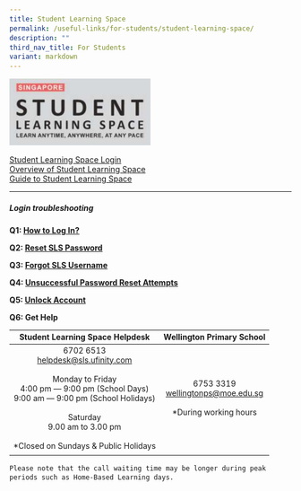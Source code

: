 ```yaml
---
title: Student Learning Space
permalink: /useful-links/for-students/student-learning-space/
description: ""
third_nav_title: For Students
variant: markdown
---
```

<img src="/images/WTP_SLS.png" style="width:50%">

[Student Learning Space Login](https://vle.learning.moe.edu.sg/login) <br>
[Overview of Student Learning Space](https://www.learning.moe.edu.sg/about/overview-of-student-learning-space/) <br>
[Guide to Student Learning Space](https://www.learning.moe.edu.sg/files/Login%20Troubleshooting/SLS%20Account%20Management%20-%20Guide%20for%20Students%20(Pri).pdf) <br>

-----

##### Login troubleshooting

**Q1: [How to Log In?](https://www.learning.moe.edu.sg/login-troubleshooting/authentication/how-to-log-in-student/)**&nbsp; <br>

**Q2: [Reset SLS Password](https://www.learning.moe.edu.sg/login-troubleshooting/authentication/reset-sls-password-student/)**&nbsp; <br>

**Q3: [Forgot SLS Username](https://www.learning.moe.edu.sg/login-troubleshooting/authentication/forgot-sls-username/)**&nbsp; <br>

**Q4: [Unsuccessful Password Reset Attempts](https://www.learning.moe.edu.sg/login-troubleshooting/authentication/unsuccessful-password-reset-attempts/)**&nbsp; <br>

**Q5: [Unlock Account](https://www.learning.moe.edu.sg/login-troubleshooting/authentication/unlock-account/)**&nbsp; <br>

**Q6: Get Help** <br>

| Student Learning Space Helpdesk     | Wellington Primary School	  |
|:---:|:---:|
| 6702 6513<br>[helpdesk@sls.ufinity.com](mailto:helpdesk@sls.ufinity.com)<br><br>Monday to Friday<br>4:00 pm ― 9:00 pm (School Days)<br>9:00 am ― 9:00 pm (School Holidays)<br><br>Saturday<br>9.00 am to 3.00 pm<br><br> *Closed on Sundays &amp; Public Holidays<br> | 6753 3319<br>[wellingtonps@moe.edu.sg](mailto:wellingtonps@moe.edu.sg)<br><br> *During working hours|
| | |
```
Please note that the call waiting time may be longer during peak periods such as Home-Based Learning days.
```